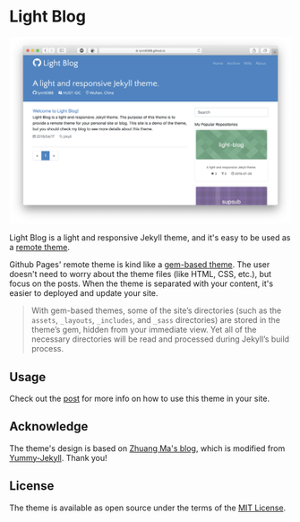 # Light Blog

![Screenshot](screenshot.png)

Light Blog is a light and responsive Jekyll theme, and it's easy to be used as a [remote theme](https://github.blog/2017-11-29-use-any-theme-with-github-pages/).

Github Pages' remote theme is kind like a [gem-based theme](https://jekyllrb.com/docs/themes/#understanding-gem-based-themes). The user doesn't need to worry about the theme files (like HTML, CSS, etc.), but focus on the posts. When the theme is separated with your content, it's easier to deployed and update your site.

> With gem-based themes, some of the site’s directories (such as the `assets`, `_layouts`, `_includes`, and `_sass` directories) are stored in the theme’s gem, hidden from your immediate view. Yet all of the necessary directories will be read and processed during Jekyll’s build process.

## Usage

Check out the [post](https://lynn9388.github.io/2019/04/18/getting-started-with-light-blog.html) for more info on how to use this theme in your site.

## Acknowledge

The theme's design is based on [Zhuang Ma's blog](https://github.com/mzlogin/mzlogin.github.io), which is modified from [Yummy-Jekyll](https://github.com/DONGChuan/Yummy-Jekyll). Thank you!

## License

The theme is available as open source under the terms of the [MIT License](https://opensource.org/licenses/MIT).
